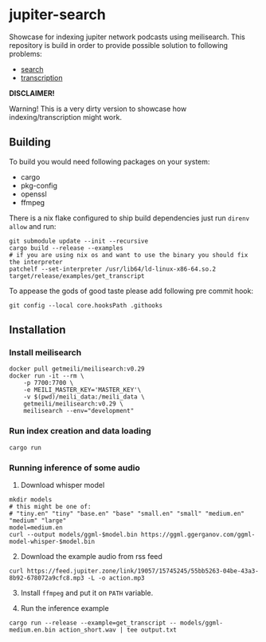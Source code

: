 # jupiter-search

Showcase for indexing jupiter network podcasts using meilisearch.
This repository is build in order to provide possible solution to following problems:

- [search](https://github.com/JupiterBroadcasting/jupiterbroadcasting.com/issues/26)
- [transcription](https://github.com/JupiterBroadcasting/jupiterbroadcasting.com/issues/301)

**DISCLAIMER!**

Warning! This is a very dirty version to showcase how indexing/transcription might work.


## Building

To build you would need following packages on your system:

- cargo
- pkg-config
- openssl
- ffmpeg

There is a nix flake configured to ship build dependencies
just run `direnv allow` and run:

```shell
git submodule update --init --recursive
cargo build --release --examples
# if you are using nix os and want to use the binary you should fix the interpreter
patchelf --set-interpreter /usr/lib64/ld-linux-x86-64.so.2 target/release/examples/get_transcript
```

To appease the gods of good taste please add following pre commit hook:

```
git config --local core.hooksPath .githooks
```

## Installation

### Install meilisearch

```shell
docker pull getmeili/meilisearch:v0.29
docker run -it --rm \
    -p 7700:7700 \
    -e MEILI_MASTER_KEY='MASTER_KEY'\
    -v $(pwd)/meili_data:/meili_data \
    getmeili/meilisearch:v0.29 \
    meilisearch --env="development"
```

### Run index creation and data loading

`cargo run`


### Running inference of some audio

1. Download whisper model

```
mkdir models
# this might be one of:
# "tiny.en" "tiny" "base.en" "base" "small.en" "small" "medium.en" "medium" "large"
model=medium.en
curl --output models/ggml-$model.bin https://ggml.ggerganov.com/ggml-model-whisper-$model.bin
```
2. Download the example audio from rss feed

```
curl https://feed.jupiter.zone/link/19057/15745245/55bb5263-04be-43a3-8b92-678072a9cfc8.mp3 -L -o action.mp3
```

3. Install `ffmpeg` and put it on `PATH` variable.

4. Run the inference example

```
cargo run --release --example=get_transcript -- models/ggml-medium.en.bin action_short.wav | tee output.txt
```
